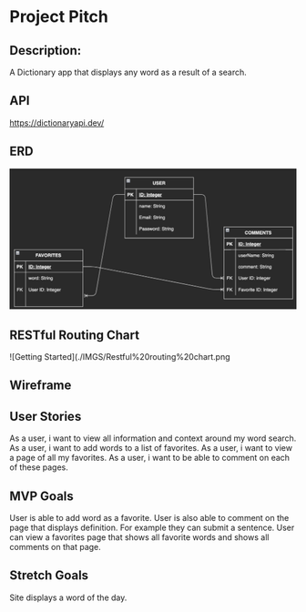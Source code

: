 # Project Pitch

## Description: 
A Dictionary app that displays any word as a result of a search.  
## API
https://dictionaryapi.dev/

## ERD
![Getting Started](./IMGS/ERDP2.png)
## RESTful Routing Chart
![Getting Started](./IMGS/Restful%20routing%20chart.png
## Wireframe

## User Stories
As a user, i want to view all information and context around my word search.
As a user, i want to add words to a list of favorites.
As a user, i want to view a page of all my favorites. 
As a user, i want to be able to comment on each of these pages.

## MVP Goals
User is able to add word as a favorite. 
User is also able to comment on the page that displays definition. For example they can submit a sentence.
User can view a favorites page that shows all favorite words and shows all comments on that page.


## Stretch Goals 
Site displays a word of the day.